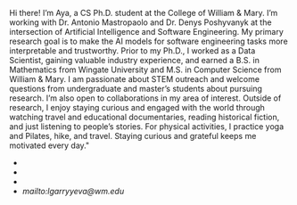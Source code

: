 Hi there! I’m Aya, a CS Ph.D. student at the College of William & Mary. I’m working with Dr. Antonio Mastropaolo and Dr. Denys Poshyvanyk at the intersection of Artificial Intelligence and Software Engineering. My primary research goal is to make the AI models for software engineering tasks more interpretable and trustworthy.  Prior to my Ph.D., I worked as a Data Scientist, gaining valuable industry experience, and earned a B.S. in Mathematics from Wingate University and M.S. in Computer Science from William & Mary. I am passionate about STEM outreach and welcome questions from undergraduate and master’s students about pursuing research. I’m also open to collaborations in my area of interest.
Outside of research, I enjoy staying curious and engaged with the world through watching travel and educational documentaries, reading historical fiction, and just listening to people’s stories. For physical activities, I practice yoga and Pilates, hike, and travel. Staying curious and grateful keeps me motivated every day."

<ul>
    <li><a href="https://antoniomastropaolo.com"><i class="fa-light fa-globe-pointer"></i></a></li>
    <li><a href="https://www.linkedin.com/in/leyligarryyeva/"><i class="fa-brands fa-linkedin"></i></a></li>
    <li><a href="https://x.com/AntonioMastro2"><i class="fa-brands fa-x-twitter"></i></a></li>
    <li><i class="fa-solid fa-envelope">mailto:lgarryyeva@wm.edu</i></a></li>
</ul>